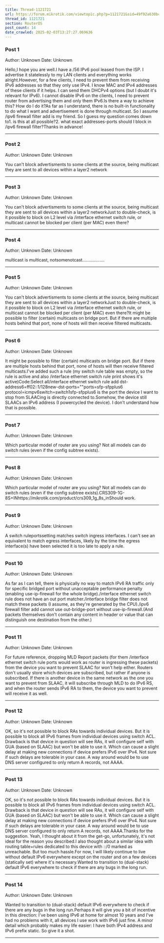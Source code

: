 ```yaml
---
title: Thread-1121721
url: https://forum.mikrotik.com/viewtopic.php?p=1121721&sid=49f92a630bc7970d8ca50523be880e8f#p1121721
thread_id: 1121721
section: RouterOS
post_count: 14
date_crawled: 2025-02-03T13:27:27.069636
---
```


### Post 1
Author: Unknown
Date: Unknown

Hello,I hope you are well.I have a /56 IPv6 pool leased from the ISP. I advertise it statelessly to my LAN clients and everything works alright.However, for a few clients, I need to prevent them from receiving IPv6 addresses so that they only use IPv4. I know MAC and IPv4 addresses of these clients if it helps. I can send them DHCPv4 options (but I doubt it's relevant for IPv6). I cannot disable IPv6 on the clients, I need to prevent router from advertising them and only them IPv6.Is there a way to achieve this? How do I do it?As far as I understand, there is no built-in functionality to do what I want and advertisement is done through multicast. So I assume /ipv6 firewall filter add is my friend. So I guess my question comes down to1. is this at all possible?2. what exact addresses-ports should I block in /ipv6 firewall filter?Thanks in advance!

---
### Post 2
Author: Unknown
Date: Unknown

You can't block advertisments to some clients at the source, being multicast they are sent to all devices within a layer2 network

---
### Post 3
Author: Unknown
Date: Unknown

You can't block advertisments to some clients at the source, being multicast they are sent to all devices within a layer2 networkJust to double-check, is it possible to block on L2 level via /interface ethernet switch rule, or multicast cannot be blocked per client (per MAC) even there?

---
### Post 4
Author: Unknown
Date: Unknown

multicast is multicast, notsomenotcast..................

---
### Post 5
Author: Unknown
Date: Unknown

You can't block advertisments to some clients at the source, being multicast they are sent to all devices within a layer2 networkJust to double-check, is it possible to block on L2 level via /interface ethernet switch rule, or multicast cannot be blocked per client (per MAC) even there?It might be possible to filter (certain) multicasts on bridge port. But if there are multiple hosts behind that port, none of hosts will then receive filtered multicasts.

---
### Post 6
Author: Unknown
Date: Unknown

It might be possible to filter (certain) multicasts on bridge port. But if there are multiple hosts behind that port, none of hosts will then receive filtered multicasts.I've added such a rule (my switch rule table was empty, so the rule is active and also /interface ethernet switch rule print shows it's active)Code:Select all/interface ethernet switch rule add dst-address6=ff02::1/128new-dst-ports=""ports=sfp-sfpplus6 protocol=icmpv6switch=switch1sfp-sfpplus6 is the port the device I want to stop from SLAACing is directly connected to.Somehow, the device still SLAACs an IPv6 address (I powercycled the device). I don't understand how that is possible.

---
### Post 7
Author: Unknown
Date: Unknown

Which particular model of router are you using? Not all models can do switch rules (even if the config subtree exists).

---
### Post 8
Author: Unknown
Date: Unknown

Which particular model of router are you using? Not all models can do switch rules (even if the config subtree exists).CRS309-1G-8S+INhttps://mikrotik.com/product/crs309_1g_8s_inShould work.

---
### Post 9
Author: Unknown
Date: Unknown

A switch ruleportssetting matches switch ingress interfaces. I can't see an equivalent to match egress interfaces, likely by the time the egress interface(s) have been selected it is too late to apply a rule.

---
### Post 10
Author: Unknown
Date: Unknown

As far as I can tell, there is physically no way to match IPv6 RA traffic only for specific bridged port without unacceptable performance penalty (enabling use-ip-firewall for the whole bridge)./interface ethernet switch rule does not have an out port matcher./interface bridge filter does not match these packets (I assume, as they're generated by the CPU)./ipv6 firewall filter add cannot use out-bridge-port without use-ip-firewall.(And packets themselves don't contain any content in header or value that can distinguish one destination from the other.)

---
### Post 11
Author: Unknown
Date: Unknown

For future reference, dropping MLD Report packets (for them /interface ethernet switch rule ports would work as router is ingressing these packets) from the device you want to prevent SLAAC for won't help either. Routers don't usually store which devices are subscribed, but rather if anyone is subscribed. If there is another device in the same network as the one you want to prevent from SLAAC, it will subscribe through MLD to do IPv6 RS, and when the router sends IPv6 RA to them, the device you want to prevent will receive it as well.

---
### Post 12
Author: Unknown
Date: Unknown

OK, so it's not possible to block RAs towards individual devices. But it is possible to block all IPv6 frames from individual devices using switch ACL. Drawback is that device in question will see RAs, it will configure self with GUA (based on SLAAC) but won't be able to use it. Which can cause a slight delay at making new connections if device prefers IPv6 over IPv4. Not sure if such delays are tolerable in your case. A way around would be to use DNS server configured to only return A records, not AAAA.

---
### Post 13
Author: Unknown
Date: Unknown

OK, so it's not possible to block RAs towards individual devices. But it is possible to block all IPv6 frames from individual devices using switch ACL. Drawback is that device in question will see RAs, it will configure self with GUA (based on SLAAC) but won't be able to use it. Which can cause a slight delay at making new connections if device prefers IPv6 over IPv4. Not sure if such delays are tolerable in your case. A way around would be to use DNS server configured to only return A records, not AAAA.Thanks for the suggestion. Yeah, I thought about it from the get-go, unfortunately, it's not ideal for the reason you described.I also thought about a similar idea with routing table+rules dedicated to this device with ::/0 marked as unreachable. But too much hassle.For now, I will likely continue to live without default IPv6 everywhere except on the router and on a few devices (statically set) where it's necessary.Wanted to transition to (dual-stack) default IPv6 everywhere to check if there are any bugs in the long run.

---
### Post 14
Author: Unknown
Date: Unknown

Wanted to transition to (dual-stack) default IPv6 everywhere to check if there are any bugs in the long run.Perhaps it will give you a bit of incentive in this direction: I've been using IPv6 at home for almost 10 years and I've had no problems with it, all devices I use work with IPv6 just fine. A minor detail which probably makes my life easier: I have both IPv4 address and IPv6 prefix static. So give it a shot.

---
